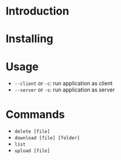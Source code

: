 # Introduction

# Installing

# Usage

+ `--client` or `-c`: run application as client
+ `--server` or `-s`: run application as server

# Commands

+ `delete [file]`
+ `download [file] [folder]`
+ `list`
+ `upload [file]`